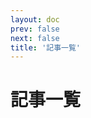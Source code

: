```yaml
---
layout: doc
prev: false
next: false
title: '記事一覧'
---
```


<script setup>
  import ArticleList from '.vitepress/components/ArticleList.vue'
  import { data as articles } from '.vitepress/articles.data'
  articles.sort((a, b) => {
    return -(new Date(a.date).getTime() - new Date(b.date).getTime())
  })
</script>

# 記事一覧

<ArticleList :articles="articles"/>
